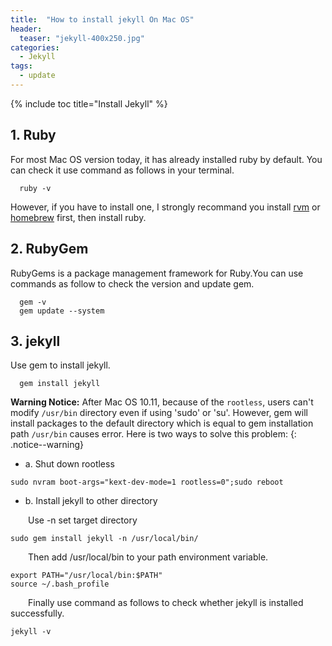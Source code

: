 ```yaml
---
title:  "How to install jekyll On Mac OS"
header:
  teaser: "jekyll-400x250.jpg"
categories: 
  - Jekyll
tags:
  - update
---
```


{% include toc title="Install Jekyll" %}


## 1. Ruby
For most Mac OS version today, it has already installed ruby by default. You can check it use command as follows in your terminal.

```
  ruby -v
```

However, if you have to install one, I strongly recommand you install [rvm](http://rvm.io/rvm/install) or [homebrew](https://brew.sh/) first, then install ruby.

## 2. RubyGem
RubyGems is a package management framework for Ruby.You can use commands as follow to check the version and update gem.

```
  gem -v 
  gem update --system 
```

## 3. jekyll
Use gem to install jekyll.

```
  gem install jekyll
```

**Warning Notice:** After Mac OS 10.11, because of the `rootless`, users can't modify `/usr/bin` directory even if using 'sudo' or 'su'. However, gem will install packages to the default directory which is equal to gem installation path `/usr/bin` causes error. Here is two ways to solve this problem:
{: .notice--warning}

* a. Shut down rootless

```
sudo nvram boot-args="kext-dev-mode=1 rootless=0";sudo reboot
```

* b. Install jekyll to other directory

&emsp;&emsp;Use -n set target directory


```
sudo gem install jekyll -n /usr/local/bin/
```

&emsp;&emsp;Then add /usr/local/bin to your path environment variable.

```
export PATH="/usr/local/bin:$PATH"
source ~/.bash_profile
```

&emsp;&emsp;Finally use command as follows to check whether jekyll is installed successfully.

```
jekyll -v
```

